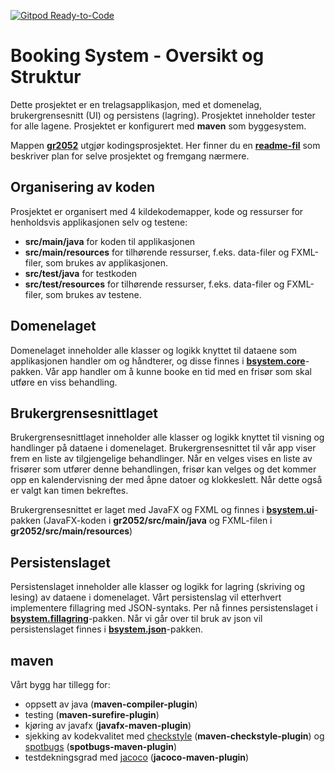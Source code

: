 [![Gitpod Ready-to-Code](https://img.shields.io/badge/Gitpod-Ready--to--Code-blue?logo=gitpod)](https://gitpod.idi.ntnu.no/#https://gitlab.stud.idi.ntnu.no/it1901/groups-2020/gr2052/gr2052) 


# Booking System - Oversikt og Struktur

Dette prosjektet er en trelagsapplikasjon, med et domenelag, brukergrensesnitt (UI) og persistens (lagring). Prosjektet inneholder tester for alle lagene. Prosjektet er konfigurert med **maven** som byggesystem.

Mappen **[gr2052](gr2052)** utgjør kodingsprosjektet. Her finner du en **[readme-fil](gr2052/README.md)** som beskriver plan for selve prosjektet og fremgang nærmere.

## Organisering av koden

Prosjektet er organisert med 4 kildekodemapper, kode og ressurser for henholdsvis applikasjonen selv og testene:

- **src/main/java** for koden til applikasjonen
- **src/main/resources** for tilhørende ressurser, f.eks. data-filer og FXML-filer, som brukes av applikasjonen.
- **src/test/java** for testkoden
- **src/test/resources** for tilhørende ressurser, f.eks. data-filer og FXML-filer, som brukes av testene.


## Domenelaget

Domenelaget inneholder alle klasser og logikk knyttet til dataene som applikasjonen handler om og håndterer, og disse finnes i **[bsystem.core](gr2052/src/main/java/bookingsystem/core)**-pakken.
Vår app handler om å kunne booke en tid med en frisør som skal utføre en viss behandling.

## Brukergrensesnittlaget

Brukergrensesnittlaget inneholder alle klasser og logikk knyttet til visning og handlinger på dataene i domenelaget. Brukergrensesnittet til vår app viser frem en liste av tilgjengelige behandlinger. Når en velges vises en liste av frisører som utfører denne behandlingen, frisør kan velges og det kommer opp en kalendervisning der med åpne datoer og klokkeslett. Når dette også er valgt kan timen bekreftes.

Brukergrensesnittet er laget med JavaFX og FXML og finnes i **[bsystem.ui](gr2052/src/main/java/bookingsystem/ui)**-pakken (JavaFX-koden i **gr2052/src/main/java** og FXML-filen i **gr2052/src/main/resources**)

## Persistenslaget

Persistenslaget inneholder alle klasser og logikk for lagring (skriving og lesing) av dataene i domenelaget. Vårt persistenslag vil etterhvert implementere fillagring med JSON-syntaks.
Per nå finnes persistenslaget i **[bsystem.fillagring](gr2052/src/main/java/bookingsystem/fillagring/)**-pakken.
Når vi går over til bruk av json vil persistenslaget finnes i **[bsystem.json](gr2052/src/main/java/bookingsystem/json/)**-pakken.

## maven

Vårt bygg har tillegg for:

- oppsett av java (**maven-compiler-plugin**)
- testing (**maven-surefire-plugin**)
- kjøring av javafx (**javafx-maven-plugin**)
- sjekking av kodekvalitet med [checkstyle](https://checkstyle.sourceforge.io) (**maven-checkstyle-plugin**) og [spotbugs](https://spotbugs.github.io) (**spotbugs-maven-plugin**)
- testdekningsgrad med [jacoco](https://github.com/jacoco/jacoco) (**jacoco-maven-plugin**)
